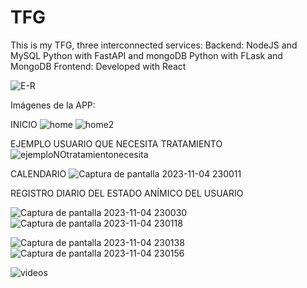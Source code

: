 # TFG
This is my TFG, three interconnected services:  Backend:  NodeJS and MySQL  Python with FastAPI and mongoDB  Python with FLask and MongoDB  Frontend:  Developed with React


![E-R](https://github.com/Microondas08/TFG/assets/38622188/195f017c-fc17-4cd0-8314-573de99ddc4e)


Imágenes de la APP:

INICIO
![home](https://github.com/Microondas08/TFG/assets/38622188/fa426ec7-dbf0-4abb-9ffe-b6cf1887845c)
![home2](https://github.com/Microondas08/TFG/assets/38622188/3c83ebe4-21fc-471b-8c70-8b9b10bb3671)

EJEMPLO USUARIO QUE NECESITA TRATAMIENTO
![ejemploNOtratamientonecesita](https://github.com/Microondas08/TFG/assets/38622188/f11d1cb5-6fd7-4b06-afcb-b4a24d510773)

CALENDARIO
![Captura de pantalla 2023-11-04 230011](https://github.com/Microondas08/TFG/assets/38622188/61222ad6-a583-4694-a38b-68c87b5b7c92)

REGISTRO DIARIO DEL ESTADO ANÍMICO DEL USUARIO

![Captura de pantalla 2023-11-04 230030](https://github.com/Microondas08/TFG/assets/38622188/4e1cb983-ddab-4e21-b778-66dcac4534e2)
![Captura de pantalla 2023-11-04 230118](https://github.com/Microondas08/TFG/assets/38622188/389a781d-ac70-4940-af02-68522b4df883)

![Captura de pantalla 2023-11-04 230138](https://github.com/Microondas08/TFG/assets/38622188/f4a8089e-506d-43d5-96fe-5f1b595d3de1)
![Captura de pantalla 2023-11-04 230156](https://github.com/Microondas08/TFG/assets/38622188/2fb35a27-0058-49a4-9c63-d16cf9e56ea4)

![videos](https://github.com/Microondas08/TFG/assets/38622188/d87c0bbe-a1d3-417c-8be2-90903832118c)
